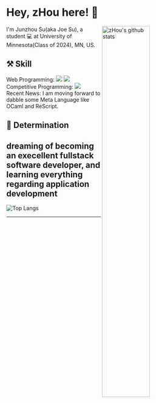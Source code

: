 # Hey, zHou here! :wave: 

<img width="50%" align="right" alt="zHou's github stats" src="https://github-readme-stats.vercel.app/api?username=Junzhou-712&show_icons=true">

I'm Junzhou Su(aka Joe Su), a student :computer: at University of Minnesota(Class of 2024), MN, US.

## :hammer_and_pick: Skill  
Web Programming: ![](https://img.shields.io/badge/TypeScript-007ACC?style=for-the-badge&logo=typescript&logoColor=white) ![](https://img.shields.io/badge/Rust-000000?style=for-the-badge&logo=rust&logoColor=white)  
Competitive Programming: ![](https://img.shields.io/badge/C%2B%2B-00599C?style=for-the-badge&logo=c%2B%2B&logoColor=white)  
Recent News: I am moving forward to dabble some Meta Language like OCaml and ReScript.
## :runner:  Determination
 dreaming of becoming an execellent fullstack software developer, and learning everything regarding application development 
---

![Top Langs](https://github-readme-stats.vercel.app/api/top-langs/?username=Junzhou-712&layout=compact)

---
